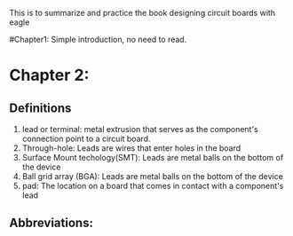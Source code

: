 This is to summarize and practice the book designing circuit boards with eagle

#Chapter1: Simple introduction, no need to read.
# Chapter 2:

## Definitions
  1. lead or terminal: metal extrusion that serves as the component's connection point to a circuit board.
  1. Through-hole: Leads are wires that enter holes in the board
  1. Surface Mount techology(SMT): Leads are metal balls on the bottom of the device
  1. Ball grid array (BGA): Leads are metal balls on the bottom of the device
  1. pad: The location on a board that comes in contact with a component's lead
  
## Abbreviations:
  
  
